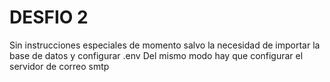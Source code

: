 # DESFIO 2
Sin instrucciones especiales de momento salvo la necesidad de importar la base de datos y configurar .env
Del mismo modo hay que configurar el servidor de correo smtp
